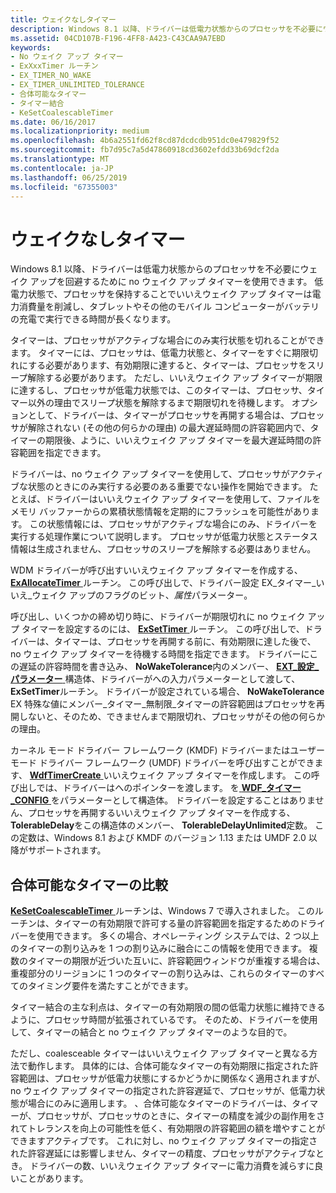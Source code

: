```yaml
---
title: ウェイクなしタイマー
description: Windows 8.1 以降、ドライバーは低電力状態からのプロセッサを不必要にウェイク アップを回避するために no ウェイク アップ タイマーを使用できます。
ms.assetid: 04CD107B-F196-4FF8-A423-C43CAA9A7EBD
keywords:
- No ウェイク アップ タイマー
- ExXxxTimer ルーチン
- EX_TIMER_NO_WAKE
- EX_TIMER_UNLIMITED_TOLERANCE
- 合体可能なタイマー
- タイマー結合
- KeSetCoalescableTimer
ms.date: 06/16/2017
ms.localizationpriority: medium
ms.openlocfilehash: 4b6a2551fd62f8cd87dcdcdb951dc0e479829f52
ms.sourcegitcommit: fb7d95c7a5d47860918cd3602efdd33b69dcf2da
ms.translationtype: MT
ms.contentlocale: ja-JP
ms.lasthandoff: 06/25/2019
ms.locfileid: "67355003"
---
```

# <a name="no-wake-timers"></a>ウェイクなしタイマー


Windows 8.1 以降、ドライバーは低電力状態からのプロセッサを不必要にウェイク アップを回避するために no ウェイク アップ タイマーを使用できます。 低電力状態で、プロセッサを保持することでいいえウェイク アップ タイマーは電力消費量を削減し、タブレットやその他のモバイル コンピューターがバッテリの充電で実行できる時間が長くなります。

タイマーは、プロセッサがアクティブな場合にのみ実行状態を切れることができます。 タイマーには、プロセッサは、低電力状態と、タイマーをすぐに期限切れにする必要があります、有効期限に達すると、タイマーは、プロセッサをスリープ解除する必要があります。 ただし、いいえウェイク アップ タイマーが期限に達するし、プロセッサが低電力状態では、このタイマーは、プロセッサ、タイマー以外の理由でスリープ状態を解除するまで期限切れを待機します。 オプションとして、ドライバーは、タイマーがプロセッサを再開する場合は、プロセッサが解除されない (その他の何らかの理由) の最大遅延時間の許容範囲内で、タイマーの期限後、ように、いいえウェイク アップ タイマーを最大遅延時間の許容範囲を指定できます。

ドライバーは、no ウェイク アップ タイマーを使用して、プロセッサがアクティブな状態のときにのみ実行する必要のある重要でない操作を開始できます。 たとえば、ドライバーはいいえウェイク アップ タイマーを使用して、ファイルをメモリ バッファーからの累積状態情報を定期的にフラッシュを可能性があります。 この状態情報には、プロセッサがアクティブな場合にのみ、ドライバーを実行する処理作業について説明します。 プロセッサが低電力状態とステータス情報は生成されません、プロセッサのスリープを解除する必要はありません。

WDM ドライバーが呼び出すいいえウェイク アップ タイマーを作成する、 [ **ExAllocateTimer** ](https://docs.microsoft.com/windows-hardware/drivers/ddi/content/wdm/nf-wdm-exallocatetimer)ルーチン。 この呼び出しで、ドライバー設定 EX\_タイマー\_いいえ\_ウェイク アップのフラグのビット、*属性*パラメーター。

呼び出し、いくつかの締め切り時に、ドライバーが期限切れに no ウェイク アップ タイマーを設定するのには、 [ **ExSetTimer** ](https://docs.microsoft.com/windows-hardware/drivers/ddi/content/wdm/nf-wdm-exsettimer)ルーチン。 この呼び出しで、ドライバーは、タイマーは、プロセッサを再開する前に、有効期限に達した後で、no ウェイク アップ タイマーを待機する時間を指定できます。 ドライバーにこの遅延の許容時間を書き込み、 **NoWakeTolerance**内のメンバー、 [ **EXT\_設定\_パラメーター** ](https://docs.microsoft.com/windows-hardware/drivers/ddi/content/wdm/ns-wdm-_ext_set_parameters_v0)構造体、ドライバーがへの入力パラメーターとして渡して、 **ExSetTimer**ルーチン。 ドライバーが設定されている場合、 **NoWakeTolerance** EX 特殊な値にメンバー\_タイマー\_無制限\_タイマーの許容範囲はプロセッサを再開しないと、そのため、できませんまで期限切れ、プロセッサがその他の何らかの理由。

カーネル モード ドライバー フレームワーク (KMDF) ドライバーまたはユーザー モード ドライバー フレームワーク (UMDF) ドライバーを呼び出すことができます、 [ **WdfTimerCreate** ](https://docs.microsoft.com/windows-hardware/drivers/ddi/content/wdftimer/nf-wdftimer-wdftimercreate)いいえウェイク アップ タイマーを作成します。 この呼び出しでは、ドライバーはへのポインターを渡します。 を[ **WDF\_タイマー\_CONFIG** ](https://docs.microsoft.com/windows-hardware/drivers/ddi/content/wdftimer/ns-wdftimer-_wdf_timer_config)をパラメーターとして構造体。 ドライバーを設定することはありません、プロセッサを再開するいいえウェイク アップ タイマーを作成する、 **TolerableDelay**をこの構造体のメンバー、 **TolerableDelayUnlimited**定数。 この定数は、Windows 8.1 および KMDF のバージョン 1.13 または UMDF 2.0 以降がサポートされます。

## <a name="comparison-to-coalescable-timers"></a>合体可能なタイマーの比較


[ **KeSetCoalescableTimer** ](https://docs.microsoft.com/windows-hardware/drivers/ddi/content/wdm/nf-wdm-kesetcoalescabletimer)ルーチンは、Windows 7 で導入されました。 このルーチンは、タイマーの有効期限で許可する量の許容範囲を指定するためのドライバーを使用できます。 多くの場合、オペレーティング システムでは、2 つ以上のタイマーの割り込みを 1 つの割り込みに融合にこの情報を使用できます。 複数のタイマーの期限が近づいた互いに、許容範囲ウィンドウが重複する場合は、重複部分のリージョンに 1 つのタイマーの割り込みは、これらのタイマーのすべてのタイミング要件を満たすことができます。

タイマー結合の主な利点は、タイマーの有効期限の間の低電力状態に維持できるように、プロセッサ時間が拡張されているです。 そのため、ドライバーを使用して、タイマーの結合と no ウェイク アップ タイマーのような目的で。

ただし、coalesceable タイマーはいいえウェイク アップ タイマーと異なる方法で動作します。 具体的には、合体可能なタイマーの有効期限に指定された許容範囲は、プロセッサが低電力状態にするかどうかに関係なく適用されますが、no ウェイク アップ タイマーの指定された許容遅延で、プロセッサが、低電力状態が場合にのみに適用します。 、合体可能なタイマーのドライバーは、タイマーが、プロセッサが、プロセッサのときに、タイマーの精度を減少の副作用をされてトレランスを向上の可能性を低く、有効期限の許容範囲の額を増やすことができますアクティブです。 これに対し、no ウェイク アップ タイマーの指定された許容遅延には影響しません、タイマーの精度、プロセッサがアクティブなとき。 ドライバーの数、いいえウェイク アップ タイマーに電力消費を減らすに良いことがあります。

 

 




